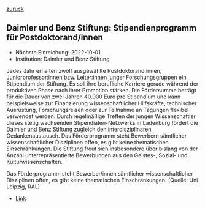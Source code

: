 [zurück](/funding/)

## Daimler und Benz Stiftung: Stipendienprogramm für Postdoktorand/innen

* Nächste Einreichung: 2022-10-01
* Institution: Daimler und Benz Stiftung

Jedes Jahr erhalten zwölf ausgewählte Postdoktorand:innen, Juniorprofessor:innen bzw. Leiter:innen junger Forschungsgruppen ein Stipendium der Stiftung. Es soll ihre berufliche Karriere gerade während der produktiven Phase nach ihrer Promotion stärken. Die Fördersumme beträgt für die Dauer von zwei Jahren 40.000 Euro pro Stipendium und kann beispielsweise zur Finanzierung wissenschaftlicher Hilfskräfte, technischer Ausrüstung, Forschungsreisen oder zur Teilnahme an Tagungen flexibel verwendet werden. Durch regelmäßige Treffen der jungen Wissenschaftler dieses stetig wachsenden Stipendiaten-Netzwerks in Ladenburg fördert die Daimler und Benz Stiftung zugleich den interdisziplinären Gedankenaustausch. Das Förderprogramm steht Bewerbern sämtlicher wissenschaftlicher Disziplinen offen, es gibt keine thematischen Einschränkungen. Die Stiftung freut sich insbesondere über bislang von der Anzahl unterrepräsentierte Bewerbungen aus den Geistes-, Sozial- und Kulturwissenschaften.

Das Förderprogramm steht Bewerber/innen sämtlicher wissenschaftlicher Disziplinen offen, es gibt keine thematischen Einschränkungen.
(Quelle: Uni Leipzig, RAL)

* [Link](https://www.daimler-benz-stiftung.de/cms/de/foerdern/stipendienprogramm/stipendienprogramm-2023.html)